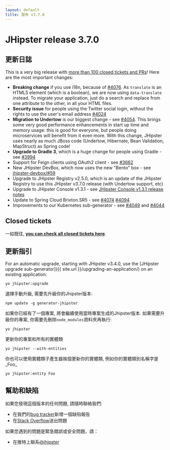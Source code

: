 ```yaml
---
layout: default
title: 發布 v3.7.0
---
```


JHipster release 3.7.0
==================

更新日誌
----------

This is a very big release with [more than 100 closed tickets and PRs](https://github.com/jhipster/generator-jhipster/issues?q=milestone%3A3.7.0+is%3Aclosed)! Here are the most important changes:

- **Breaking change** if you use i18n, because of [#4076](https://github.com/jhipster/generator-jhipster/pull/4076). As `translate` is an HTML5 element (which is a boolean), we are now using `data-translate` instead. To migrate your application, just do a search and replace from one attribute to the other, in all your HTML files.
- **Security issue** for people using the Twitter social login, without the rights to use the user's email address [#4024](https://github.com/jhipster/generator-jhipster/issues/4024)
- **Migration to Undertow** is our biggest change - see [#4054](https://github.com/jhipster/generator-jhipster/issues/4054). This brings some very good performance enhancements in start up time and memory usage: this is good for everyone, but people doing microservices will benefit from it even more. With this change, JHipster uses nearly as much JBoss code (Undertow, Hibernate, Bean Validation, MapStruct) as Spring code!
- **Upgrade to Gradle 3**, which is a huge change for people using Gradle - see [#3994](https://github.com/jhipster/generator-jhipster/issues/3994)
- Support for Feign clients using OAuth2 client - see [#3662](https://github.com/jhipster/generator-jhipster/pull/3662)
- New JHipster DevBox, which now uses the new "Bento" box - see [jhipster-devbox/#59](https://github.com/jhipster/jhipster-devbox/pull/59)
- Upgrade to JHipster Registry v2.5.0, which is an update of the JHipster Registry to use this JHipster v3.7.0 release (with Undertow support, etc)
- Upgrade to JHipster Console v1.3.1 - see [JHipster Console v1.3.1 release notes](https://github.com/jhipster/jhipster-console/releases/tag/v1.3.1)
- Update to Spring Cloud Brixton.SR5 - see [#4074](https://github.com/jhipster/generator-jhipster/pull/4074) [#4094](https://github.com/jhipster/generator-jhipster/pull/4094)
- Improvements to our Kubernetes sub-generator - see [#4049](https://github.com/jhipster/generator-jhipster/pull/4049) and [#4044](https://github.com/jhipster/generator-jhipster/pull/4044)

Closed tickets
------------
一如既往, __[you can check all closed tickets here](https://github.com/jhipster/generator-jhipster/issues?q=milestone%3A3.7.0+is%3Aclosed)__.

更新指引
------------

For an automatic upgrade, starting with JHipster v3.4.0, use the [JHipster upgrade sub-generator]({{ site.url }}/upgrading-an-application/) on an existing application:

```
yo jhipster:upgrade
```

選擇手動升級, 需要先升級你的Jhipster版本:

```
npm update -g generator-jhipster
```

如果你已經有了一個專案, 將會繼續使用當時專案生成的Jhipster版本.
如果需要升級你的專案, 你需要先刪除`node_modules`資料夾再執行:

```
yo jhipster
```

更新你的專案和所有的實體類

```
yo jhipster --with-entities
```

你也可以使用實體類子產生器挨個更新你的實體類, 例如你的實體類別名稱字是_Foo_

```
yo jhipster:entity Foo
```

幫助和缺陷
--------------

如果您發現這個版本的任何問題, 請隨時聯絡我們:

- 在我們的[bug tracker](https://github.com/jhipster/generator-jhipster/issues?state=open)新增一個缺陷報告
- 在[Stack Overflow](http://stackoverflow.com/tags/jhipster/info)送出問題

如果您遇到的問題是緊急錯誤或安全問題，請：

- 在推特上聯系[@jhipster](https://twitter.com/jhipster)
